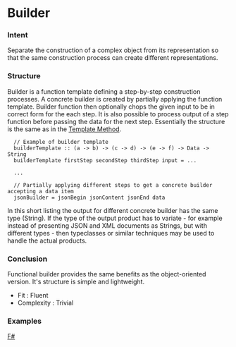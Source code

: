 # Builder


### Intent

Separate the construction of a complex object from its representation so that the same construction process can create different representations. 


### Structure

Builder is a function template defining a step-by-step construction processes. A concrete builder is created by partially applying the function template. Builder function then optionally chops the given input to be in correct form for the each step. It is also possible to process output of a step function before passing the data for the next step. Essentially the structure is the same as in the [Template Method](../template%20method/README.md).

~~~~
  // Example of builder template
  builderTemplate :: (a -> b) -> (c -> d) -> (e -> f) -> Data -> String
  builderTemplate firstStep secondStep thirdStep input = ...
    
  ...

  // Partially applying different steps to get a concrete builder accepting a data item
  jsonBuilder = jsonBegin jsonContent jsonEnd data
~~~~

In this short listing the output for different concrete builder has the same type (String). If the type of the output product has to variate - for example instead of presenting JSON and XML documents as Strings, but with different types - then typeclasses or similar techniques may be used to handle the actual products.


### Conclusion

Functional builder provides the same benefits as the object-oriented version. It's structure is simple and lightweight.

- Fit : Fluent
- Complexity : Trivial


### Examples

[F#](builder.fsx)
